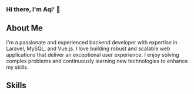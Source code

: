 ### Hi there, I'm Aqi' 👋

## About Me

I'm a passionate and experienced backend developer with expertise in Laravel, MySQL, and Vue.js. I love building robust and scalable web applications that deliver an exceptional user experience. I enjoy solving complex problems and continuously learning new technologies to enhance my skills.

## Skills
